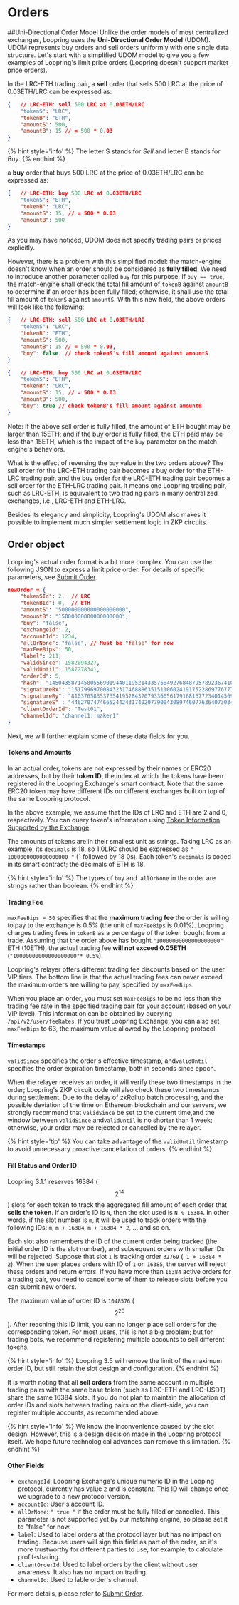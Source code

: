 # Orders


##Uni-Directional Order Model
Unlike the order models of most centralized exchanges, Loopring uses the **Uni-Directional Order Model** (UDOM). UDOM represents buy orders and sell orders uniformly with one single data structure. Let's start with a simplified UDOM model to give you a few examples of Loopring's limit price orders (Loopring doesn't support market price orders).

In the LRC-ETH trading pair, a **sell** order that sells 500 LRC at the price of 0.03ETH/LRC can be expressed as:
```JSON
{   // LRC-ETH: sell 500 LRC at 0.03ETH/LRC
    "tokenS": "LRC",
    "tokenB": "ETH",
    "amountS": 500,
    "amountB": 15 // = 500 * 0.03
}
```

{% hint style='info' %}
The letter S stands for *Sell* and letter B stands for *Buy*.
{% endhint %}


a **buy** order that buys 500 LRC at the price of 0.03ETH/LRC can be expressed as:
```JSON
{   // LRC-ETH: buy 500 LRC at 0.03ETH/LRC
    "tokenS": "ETH",
    "tokenB": "LRC",
    "amountS": 15, // = 500 * 0.03
    "amountB": 500 
}
```

As you may have noticed, UDOM does not specify trading pairs or prices explicitly.



However, there is a problem with this simplified model: the match-engine doesn't know when an order should be considered as **fully filled**. We need to introduce another parameter called `buy` for this purpose. If `buy == true`, the match-engine shall check the total fill amount of `tokenB` against `amountB` to determine if an order has been fully filled; otherwise, it shall use the total fill amount of `tokenS` against `amountS`. With this new field, the above orders will look like the following: 

```JSON
{   // LRC-ETH: sell 500 LRC at 0.03ETH/LRC
    "tokenS": "LRC",
    "tokenB": "ETH",
    "amountS": 500,
    "amountB": 15 // = 500 * 0.03, 
    "buy": false  // check tokenS's fill amount against amountS
}
```

```JSON
{   // LRC-ETH: buy 500 LRC at 0.03ETH/LRC
    "tokenS": "ETH",
    "tokenB": "LRC",
    "amountS": 15, // = 500 * 0.03
    "amountB": 500,
    "buy": true // check tokenB's fill amount against amountB
}
```

Note: If the above sell order is fully filled, the amount of ETH bought may be larger than 15ETH; and if the buy order is fully filled, the ETH paid may be less than 15ETH, which is the impact of the `buy` parameter on the match engine's behaviors.


What is the effect of reversing the `buy` value in the two orders above? The sell order for the LRC-ETH trading pair becomes a buy order for the ETH-LRC trading pair, and the buy order for the LRC-ETH trading pair becomes a sell order for the ETH-LRC trading pair. It means one Loopring trading pair, such as LRC-ETH, is equivalent to two trading pairs in many centralized exchanges, i.e.,  LRC-ETH and ETH-LRC.

Besides its elegancy and simplicity, Loopring's UDOM also makes it possible to implement much simpler settlement logic in ZKP circuits.


## Order object
Loopring's actual order format is a bit more complex. You can use the following JSON to express a limit price order. For details of specific parameters, see [Submit Order](../dex_apis/submitOrder.md).

```JSON
newOrder = {
    "tokenSId": 2,  // LRC
    "tokenBId": 0,  // ETH
    "amountS": "500000000000000000000",
    "amountB": "15000000000000000000",
    "buy": "false",
    "exchangeId": 2,
    "accountId": 1234,
    "allOrNone": "false", // Must be "false" for now
    "maxFeeBips": 50,
    "label": 211,
    "validSince": 1582094327,
    "validUntil": 1587278341,
    "orderId": 5,
    "hash": "14504358714580556901944011952143357684927684879578923674101657902115012783290",
    "signatureRx": "15179969700843231746888635151106024191752286977677731880613780154804077177446",
    "signatureRy": "8103765835373541952843207933665617916816772340145691265012430975846006955894",
    "signatureS" : "4462707474665244243174020779004308974607763640730341744048308145656189589982",
    "clientOrderId": "Test01",
    "channelId": "channel1::maker1"
}
```

Next, we will further explain some of these data fields for you.

#### Tokens and Amounts
In an actual order,  tokens are not expressed by their names or ERC20 addresses, but by their **token ID**, the index at which the tokens have been registered in the Loopring Exchange's smart contract.  Note that the same ERC20 token may have different IDs on different exchanges built on top of the same Loopring protocol.

In the above example, we assume that the IDs of LRC and ETH are 2 and 0, respectively.
You can query token's information using [Token Information Supported by the Exchange](../dex_apis/getTokens.md).

The amounts of tokens are in their smallest unit as strings. Taking LRC as an example, its `decimals` is 18, so 1.0LRC should be expressed as `" 1000000000000000000 "` (1 followed by 18 0s). Each token's `decimals` is coded in its smart contract; the decimals of ETH is 18.

{% hint style='info' %}
The types of `buy` and` allOrNone` in the order are strings rather than boolean.
{% endhint %}

#### Trading Fee
`maxFeeBips = 50` specifies that the **maximum trading fee** the order is willing to pay to the exchange is 0.5% (the unit of `maxFeeBips` is 0.01%). Loopring charges trading fees in `tokenB` as a percentage of the token bought from a trade. Assuming that the order above has bought `"10000000000000000000"` ETH (10ETH), the actual trading fee **will not exceed 0.05ETH** (`"10000000000000000000"* 0.5%`).

Loopring's relayer offers different trading fee discounts based on the user VIP tiers. The bottom line is that the actual trading fees can never exceed the maximum orders are willing to pay, specified by `maxFeeBips`. 

When you place an order, you must set `maxFeeBips` to be no less than the trading fee rate in the specified trading pair for your account (based on your VIP level). This information can be obtained by querying `/api/v2/user/feeRates`. If you trust Loopring Exchange, you can also set `maxFeeBips` to 63, the maximum value allowed by the Loopring protocol.

#### Timestamps

`validSince` specifies the order's effective timestamp, and`validUntil` specifies the order expiration timestamp, both in seconds since epoch.

When the relayer receives an order, it will verify these two timestamps in the order; Loopring's ZKP circuit code will also check these two timestamps during settlement. Due to the delay of zkRollup batch processing, and the possible deviation of the time on Ethereum blockchain and our servers, we strongly recommend that `validSince` be set to the current time,and the window between `validSince` and`validUntil` is no shorter than 1 week; otherwise, your order may be rejected or cancelled by the relayer.

{% hint style='tip' %}
You can take advantage of the `validUntil` timestamp to avoid unnecessary proactive cancellation of orders.
{% endhint %}


#### Fill Status and Order ID


Loopring 3.1.1 reserves 16384 ($$2 ^ {14} $$) slots for each token to track the aggregated fill amount of each order  that **sells the token**. If an order's ID is `N`, then the slot used is `N % 16384`. In other words, if the slot number is `m`, it will be used to track orders with the following IDs:  `m`, `m + 16384`, `m + 16384 * 2`, ... and so on.

Each slot also remembers the ID of the current order being tracked (the initial order ID is the slot number), and subsequent orders with smaller  IDs will be rejected. Suppose that slot `1` is tracking order `32769` (` 1 + 16384 * 2`). When the user places orders with ID of `1` or` 16385`, the server will reject these orders and return errors. If you have more than `16384` active orders for a trading pair, you need to cancel some of them to release slots before you can submit new orders.


The maximum value of order ID is `1048576` ($$2^{20}$$). After reaching this ID limit, you can no longer place sell orders for the corresponding token. For most users, this is not a big problem; but for trading bots,  we recommend registering multiple accounts to sell different tokens.

{% hint style='info' %}
Loopring 3.5 will remove the limit of the maximum order ID, but still retain the slot design and configuration.
{% endhint %}

It is worth noting that all **sell orders** from the same account in multiple trading pairs with the same base token (such as LRC-ETH and LRC-USDT) share the same 16384 slots. If you do not plan to maintain the allocation of order IDs and slots between trading pairs on the client-side, you can register multiple accounts, as recommended above.

{% hint style='info' %}
We know the inconvenience caused by the slot design. However, this is a design decision made in the Loopring protocol itself. We hope future technological advances can remove this limitation.
{% endhint %}


#### Other Fields

- `exchangeId`: Loopring Exchange's unique numeric ID in the Looping protocol, currently has value `2` and is constant. This ID will change once we upgrade to a new protocol version.
- `accountId`: User's account ID.
- `allOrNone`: `" true "` if the order must be fully filled or cancelled. This parameter is not supported yet by our matching engine, so please set it to "false" for now.
- `label`: Used to label orders at the protocol layer but has no impact on trading. Because users will sign this field as part of the order, so it's more trustworthy for different parties to use, for example, to calculate profit-sharing.
- `clientOrderId`: Used to label orders by the client without user awareness. It also has no impact on trading. 
- `channelId`: Used to lable order's channel.

For more details, please refer to [Submit Order](../dex_apis/submitOrder.md).




